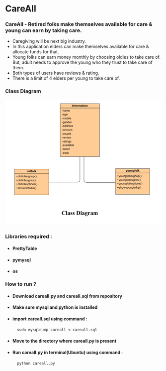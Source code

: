# CareAll
### CareAll - Retired folks make themselves available for care &amp; young can earn by taking care.
  * Caregiving will be next big industry.
  * In this application elders can make themselves available for care & allocate funds for that.
  * Young folks can earn money monthly by choosing oldies to take care of. But, adult needs to approve the young who they trust to take care of them.
  * Both types of users have reviews & rating.
  * There is a limit of 4 elders per young to take care of.
### Class Diagram
![](https://github.com/harshitkumawat/CareAll/blob/master/Screenshot%20from%202020-01-03%2023-18-12.png)
### Libraries required :
  * #### PrettyTable
  * #### pymysql
  * #### os
### How to run ?
* #### Download careall.py and careall.sql from repository
* #### Make sure mysql and python is installed
* #### import careall.sql using command :
        sudo mysqldump careall < careall.sql
* #### Move to the directory where careall.py is present
* #### Run careall.py in terminal(Ubuntu) using command :
        python careall.py
